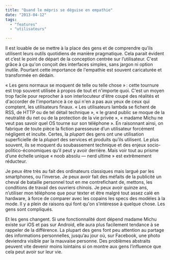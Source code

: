 ```yaml
---
title: "Quand le mépris se déguise en empathie"
date: "2013-04-12"
tags:
  - "features"
  - "utilisateurs"

---
```


Il est louable de se mettre à la place des gens et de comprendre qu’ils utilisent leurs outils quotidiens de manière pragmatique. Cela parait évident et c’est le point de départ de la conception centrée sur l’utilisateur. C'est grâce à ça qu'on conçoit des interfaces simples, sans jargon ni option inutile. Pourtant cette importance de l'empathie est souvent caricaturée et transformée en dédain.

« Les gens normaux se moquent de telle ou telle chose » : cette tournure est trop souvent utilisée à propos de tout et n'importe quoi. C'est un moyen trop facile pour reprocher à son interlocuteur d'être coupé des réalités et d'accorder de l'importance à ce qui n'en a pas aux yeux de ceux qui comptent, les utilisateurs finaux. « Les utilisateurs lambda se fichent de RSS, de HTTP ou de tel détail technique », « le grand public se moque de la neutralité du net ou de la protection de la vie privée », « madame Michu ne veut pas savoir quel OS tourne sur son téléphone ». En raisonnant ainsi, on fabrique de toute pièce la fiction paresseuse d’un utilisateur forcément négligent et inculte. Certes, la _plupart_ des gens ont une utilisation superficielle de la _plupart_ des services et produits qu’ils utilisent. Le plus souvent, ils se moquent du soubassement technique et des enjeux socio-politico-économiques qu’il peut y avoir derrière. Mais voir tout au prisme d’une échelle unique « noob absolu — nerd ultime » est extrêmement réducteur.

Je peux être très au fait des ordinateurs classiques mais largué par les smartphones, ou l’inverse. Je peux avoir fait des méfaits de la publicité un cheval de bataille personnel tout en me contrefichant de, mettons, les conditions de travail des ouvriers chinois. Je peux avoir quinze ans, n’utiliser mon téléphone que pour texter et être malgré tout assez calé en hardware, à force de comparer avec les copains les specs des modèles à la mode. Il y a plein de raisons qui font qu'on s’intéresse à quelque chose. Les gens sont compliqués.

Et les gens changent. Si une fonctionnalité dont dépend madame Michu existe sur iOS et pas sur Android, elle aura plus facilement tendance à se rappeler de la différence. La plupart des gens font peu attention au partage des informations personnelles, jusqu’au jour où, sur Facebook, une photo deviendra visible par la mauvaise personne. Des problèmes abstraits peuvent vite devenir moins lointains si on montre aux gens l’influence que cela peut avoir sur leur vie.
